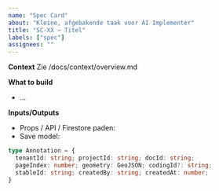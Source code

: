 ```yaml
---
name: "Spec Card"
about: "Kleine, afgebakende taak voor AI Implementer"
title: "SC-XX — Titel"
labels: ["spec"]
assignees: ""
---
```


**Context**
Zie /docs/context/overview.md

**What to build**
- ...

**Inputs/Outputs**
- Props / API / Firestore paden:
- Save model:
```ts
type Annotation = {
  tenantId: string; projectId: string; docId: string;
  pageIndex: number; geometry: GeoJSON; codingId?: string;
  stableId: string; createdBy: string; createdAt: number;
}
